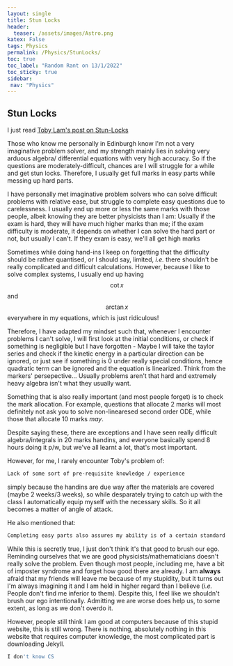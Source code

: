 ```yaml
---
layout: single
title: Stun Locks
header:
  teaser: /assets/images/Astro.png
katex: False
tags: Physics
permalink: /Physics/StunLocks/
toc: true
toc_label: "Random Rant on 13/1/2022"
toc_sticky: true
sidebar:
 nav: "Physics"
---
```


## Stun Locks

I just read [Toby Lam's post on Stun-Locks](https://tobylam.xyz/2023/01/11/stunlock.html)

Those who know me personally in Edinburgh know I'm not a very imaginative problem solver, and my strength mainly lies in solving very arduous algebra/ differential equations with very high accuracy. So if the questions are moderately-difficult, chances are I will struggle for a while and get stun locks. Therefore, I usually get full marks in easy parts while messing up hard parts. 

I have personally met imaginative problem solvers who can solve difficult problems with relative ease, but struggle to complete easy questions due to carelessness. I usually end up more or less the same marks with those people, albeit knowing they are better physicists than I am: Usually if the exam is hard, they will have much higher marks than me; if the exam difficulty is moderate, it depends on whether I can solve the hard part or not, but usually I can't. If they exam is easy, we'll all get high marks

Sometimes while doing hand-ins I keep on forgetting that the difficulty should be rather quantised, or I should say, limited, *i.e.* there shouldn't be really complicated and difficult calculations. However, because I like to solve complex systems, I usually end up having $$\cot x$$ and $$\arctan x$$ everywhere in my equations, which is just ridiculous!

Therefore, I have adapted my mindset such that, whenever I encounter problems I can't solve, I will first look at the initial conditions, or check if something is negligible but I have forgotten - Maybe I will take the taylor series and check if the kinetic energy in a particular direction can be ignored, or just see if something is 0 under really special conditions, hence quadratic term can be ignored and the equation is linearized. Think from the markers' persepective... Usually problems aren't that hard and extremely heavy algebra isn't what they usually want. 

Something that is also really important (and most people forget) is to check the mark allocation. For example, questions that allocate 2 marks will most definitely not ask you to solve non-linearesed second order ODE, while those that allocate 10 marks *may*. 

Despite saying these, there are exceptions and I have seen really difficult algebra/integrals in 20 marks handins, and everyone basically spend 8 hours doing it p/w, but we've all learnt a lot, that's most important. 

However, for me, I rarely encounter Toby's problem of:
```bash
Lack of some sort of pre-requisite knowledge / experience
```
simply because the handins are due way after the materials are covered (maybe 2 weeks/3 weeks), so while desparately trying to catch up with the class I automatically equip myself with the necessary skills. So it all becomes a matter of angle of attack.

He also mentioned that:

```bash
Completing easy parts also assures my ability is of a certain standard at least.
```

While this is secretly true, I just don't think it's that good to brush our ego. Reminding ourselves that we are good physicists/mathematicians doesn't really solve the problem. Even though most people, including me, have a bit of imposter syndrome and forget how good there are already. I am **always** afraid that my friends will leave me because of my stupidity, but it turns out I'm always imagining it and I am held in higher regard than I believe (*i.e.* People don't find me inferior to them). Despite this, I feel like we shouldn't brush our ego intentionally. Admitting we are worse does help us, to some extent, as long as we don't overdo it. 

However, people still think I am good at computers because of this stupid website, this is still wrong. There is nothing, absolutely nothing in this website that requires computer knowledge, the most complicated part is downloading Jekyll.

```bash
I don't know CS
```






